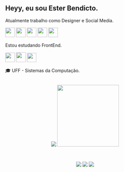 
<h2>Heyy, eu sou Ester Bendicto.</h2>

Atualmente trabalho como Designer e Social Media.
  
  <img width="30" src="https://freelogopng.com/images/all_img/1656733637logo-canva-png.png" /> <img width="30" src="https://logodownload.org/wp-content/uploads/2019/10/adobe-photoshop-logo-3.png" /> <img width="30" src="https://upload.wikimedia.org/wikipedia/commons/thumb/f/fb/Adobe_Illustrator_CC_icon.svg/768px-Adobe_Illustrator_CC_icon.svg.png?20220814183839" /> <img width="30" src="https://upload.wikimedia.org/wikipedia/commons/thumb/c/cb/Adobe_After_Effects_CC_icon.svg/768px-Adobe_After_Effects_CC_icon.svg.png?20210519030120" /> <img width="30" src="https://seeklogo.com/images/C/corel-draw-2020-logo-270FEE465B-seeklogo.com.png" />
          
Estou estudando FrontEnd.

<img width="30" src="https://cdn.icon-icons.com/icons2/2107/PNG/512/file_type_html_icon_130541.png" /> <img width="31" src="https://logospng.org/download/css-3/logo-css-3-2048.png" /> <img width="29" src="https://cdn.jsdelivr.net/gh/devicons/devicon/icons/javascript/javascript-original.svg" />

🎓 UFF - Sistemas da Computação.
<br/>
<br/>
<div>
  <p align="center">
  <img src="https://github-readme-stats.vercel.app/api?username=bendictoesterr&show_icons=true&theme=radical"/>
   <img height="195em" src="https://github-readme-stats.vercel.app/api/top-langs/?username=bendictoesterr&show_icons=true&theme=radical"/>
  </p>
</div
<br/>
<br/>
<div> 
   <p align="center">
  <a href="https://instagram.com/bendicto_esterr/" target="_blank"><img src="https://img.shields.io/badge/-Instagram-%23E4405F?style=for-the-badge&logo=instagram&logoColor=white" target="_blank"></a>
  <a href = "mailto:esterbendicto@gmail.com"><img src="https://img.shields.io/badge/-Gmail-%23333?style=for-the-badge&logo=gmail&logoColor=white" target="_blank"></a>
  <a href="https://www.linkedin.com/in/esterbendicto/" target="_blank"><img src="https://img.shields.io/badge/-LinkedIn-%230077B5?style=for-the-badge&logo=linkedin&logoColor=white" target="_blank"></a>
   </p>
</div>


